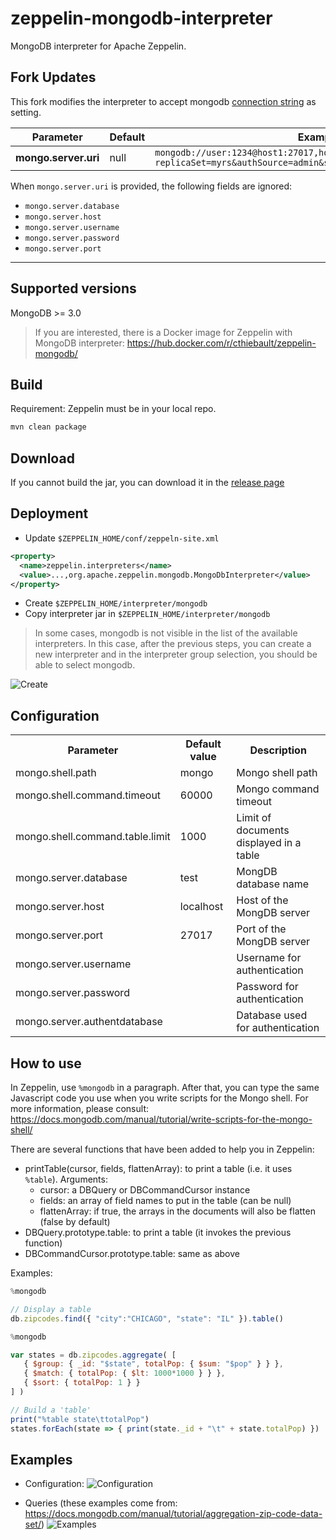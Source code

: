 # zeppelin-mongodb-interpreter
MongoDB interpreter for Apache Zeppelin.

## Fork Updates

This fork modifies the interpreter to accept mongodb [connection string](https://docs.mongodb.com/manual/reference/connection-string/) as setting.  

| Parameter            | Default   | Example
|----------------------|-----------|-------------------------|
| **mongo.server.uri** | null      | ```mongodb://user:1234@host1:27017,host2:27017,host3:27017/musicdb?replicaSet=myrs&authSource=admin&ssl=true``` |


When `mongo.server.uri` is provided, the following fields are ignored:
- `mongo.server.database`
- `mongo.server.host`
- `mongo.server.username`
- `mongo.server.password`
- `mongo.server.port`  

-----------------

## Supported versions

MongoDB >= 3.0

> If you are interested, there is a Docker image for Zeppelin with MongoDB interpreter: https://hub.docker.com/r/cthiebault/zeppelin-mongodb/

## Build

Requirement: Zeppelin must be in your local repo.

```sh
mvn clean package
```

## Download

If you cannot build the jar, you can download it in the [release page](https://github.com/bbonnin/zeppelin-mongodb-interpreter/releases)

## Deployment

* Update `$ZEPPELIN_HOME/conf/zeppeln-site.xml`
```xml
<property>
  <name>zeppelin.interpreters</name>
  <value>...,org.apache.zeppelin.mongodb.MongoDbInterpreter</value>
</property>
```
* Create `$ZEPPELIN_HOME/interpreter/mongodb`
* Copy interpreter jar in `$ZEPPELIN_HOME/interpreter/mongodb`


> In some cases, mongodb is not visible in the list of the available interpreters. In this case, after the previous steps, you can create a new interpreter and in the interpreter group selection, you should be able to select mongodb.

![Create](docs/zeppelin-mongo-interpreter-install.png)



## Configuration

<table>
  <tr><th>Parameter</th><th>Default value</th><th>Description</th></tr>
  <tr><td>mongo.shell.path</td><td>mongo</td><td>Mongo shell path</td></tr>
  <tr><td>mongo.shell.command.timeout</td><td>60000</td><td>Mongo command timeout</td></tr>
  <tr><td>mongo.shell.command.table.limit</td><td>1000</td><td>Limit of documents displayed in a table</td></tr>
  <tr><td>mongo.server.database</td><td>test</td><td>MongDB database name</td></tr>
  <tr><td>mongo.server.host</td><td>localhost</td><td>Host of the MongDB server</td></tr>
  <tr><td>mongo.server.port</td><td>27017</td><td>Port of the MongDB server</td></tr>
  <tr><td>mongo.server.username</td><td></td><td>Username for authentication</td></tr>
  <tr><td>mongo.server.password</td><td></td><td>Password for authentication</td></tr>
  <tr><td>mongo.server.authentdatabase</td><td></td><td>Database used for authentication</td></tr>
</table>

## How to use

In Zeppelin, use `%mongodb` in a paragraph.
After that, you can type the same Javascript code you use when you write scripts for the Mongo shell.
For more information, please consult: https://docs.mongodb.com/manual/tutorial/write-scripts-for-the-mongo-shell/

There are several functions that have been added to help you in Zeppelin:
* printTable(cursor, fields, flattenArray): to print a table (i.e. it uses `%table`). Arguments:
  * cursor: a DBQuery or DBCommandCursor instance
  * fields: an array of field names to put in the table (can be null)
  * flattenArray: if true, the arrays in the documents will also be flatten (false by default)
* DBQuery.prototype.table: to print a table (it invokes the previous function)
* DBCommandCursor.prototype.table: same as above

Examples:
```javascript
%mongodb

// Display a table
db.zipcodes.find({ "city":"CHICAGO", "state": "IL" }).table()
```

```javascript
%mongodb

var states = db.zipcodes.aggregate( [
   { $group: { _id: "$state", totalPop: { $sum: "$pop" } } },
   { $match: { totalPop: { $lt: 1000*1000 } } },
   { $sort: { totalPop: 1 } }
] )

// Build a 'table'
print("%table state\ttotalPop")
states.forEach(state => { print(state._id + "\t" + state.totalPop) })
```


## Examples

* Configuration:
![Configuration](docs/zeppelin-mongo-config.png)

* Queries (these examples come from: https://docs.mongodb.com/manual/tutorial/aggregation-zip-code-data-set/)
![Examples](docs/zeppelin-mongo-examples.png)


